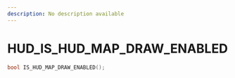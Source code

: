 ```yaml
---
description: No description available 
---
```


# HUD\_IS_HUD_MAP_DRAW_ENABLED

```cpp
bool IS_HUD_MAP_DRAW_ENABLED();
```